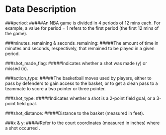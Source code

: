 # Data Description

###period: 
#####An NBA game is divided in 4 periods of 12 mins each. For example, a value for period = 1 refers to the first period (the first 12 mins of the game).

###minutes_remaining & seconds_remaining:
#####The amount of time in minutes and seconds, respectively, that remained to be played in a given period.

###shot_made_flag:
#####Indicates whether a shot was made (y) or missed (n).

###action_type:
#####The basketball moves used by players, either to pass by defenders to gain access to the basket, or to get a clean pass to a teammate to score a two pointer or three pointer.

###shot_type:
#####Indicates whether a shot is a 2-point field goal, or a 3-point field goal.

###shot_distance: 
#####Distance to the basket (measured in feet).

###x & y:
#####Refer to the court coordinates (measured in inches) where a shot occurred .